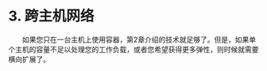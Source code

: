 # 3. 跨主机网络

&emsp;&emsp;如果您只在一台主机上使用容器，第2章介绍的技术就足够了。但是，如果单个主机的容量不足以处理您的工作负载，或者您希望获得更多弹性，则时候就需要横向扩展了。